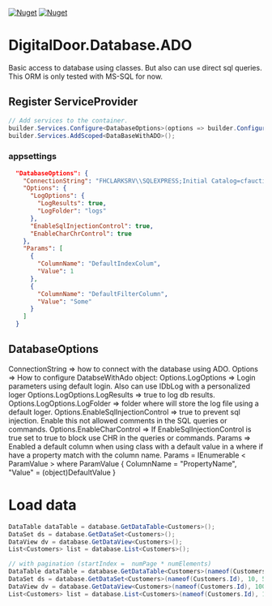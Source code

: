 [![Nuget](https://img.shields.io/nuget/v/Database.ADO?style=for-the-badge)](https://www.nuget.org/packages/Database.ADO)
[![Nuget](https://img.shields.io/nuget/dt/Database.ADO?style=for-the-badge)](https://www.nuget.org/packages/Database.ADO)

# DigitalDoor.Database.ADO
Basic access to database using classes. But also can use direct sql queries. This ORM is only tested with MS-SQL for now.

## Register ServiceProvider

```csharp
// Add services to the container.
builder.Services.Configure<DatabaseOptions>(options => builder.Configuration.GetSection(DatabaseOptions.SectionName).Bind(options));
builder.Services.AddScoped<DataBaseWithADO>();
```

### appsettings
```json
  "DatabaseOptions": {
    "ConnectionString": "FHCLARKSRV\\SQLEXPRESS;Initial Catalog=cfauction;Persist Security Info=false;User ID=sa;Password=DrUalcman5081;Max Pool Size=100;",
    "Options": {
      "LogOptions": {
        "LogResults": true,
        "LogFolder": "logs"
      },
      "EnableSqlInjectionControl": true,
      "EnableCharChrControl": true
    },
    "Params": [
      {
        "ColumnName": "DefaultIndexColum",
        "Value": 1
      },
      {
        "ColumnName": "DefaultFilterColumn",
        "Value": "Some"
      }
    ]
  }
```

## DatabaseOptions
ConnectionString => how to connect with the database using ADO.
Options => How to configure DatabseWithAdo object:
Options.LogOptions => Login parameters using default login. Also can use IDbLog with a personalized loger
Options.LogOptions.LogResults => true to log db results.
Options.LogOptions.LogFolder => folder where will store the log file using a default loger.
Options.EnableSqlInjectionControl => true to prevent sql injection. Enable this not allowed comments in the SQL queries or commands.
Options.EnableCharControl => If EnableSqlInjectionControl is true set to true to block use CHR in the queries or commands.
Params => Enabled a default column when using class with a default value in a where if have a property match with the column name.
Params = IEnumerable < ParamValue > where ParamValue { ColumnName = "PropertyName", "Value" = (object)DefaultValue }

# Load data
```csharp
DataTable dataTable = database.GetDataTable<Customers>();
DataSet ds = database.GetDataSet<Customers>();
DataView dv = database.GetDataView<Customers>();
List<Customers> list = database.List<Customers>();

// with pagination (startIndex =  numPage * numElements)
DataTable dataTable = database.GetDataTable<Customers>(nameof(Customers.Id), 0, 50);
DataSet ds = database.GetDataSet<Customers>(nameof(Customers.Id), 10, 50);
DataView dv = database.GetDataView<Customers>(nameof(Customers.Id), 100, 50);
List<Customers> list = database.List<Customers>(nameof(Customers.Id), 1000, 50);
```


